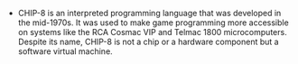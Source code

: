 - CHIP-8 is an interpreted programming language that was developed in the mid-1970s. It was used to make game programming more accessible on systems like the RCA Cosmac VIP and Telmac 1800 microcomputers. Despite its name, CHIP-8 is not a chip or a hardware component but a software virtual machine.